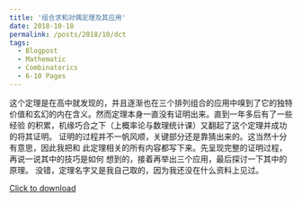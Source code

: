 ```yaml
---
title: '组合求和对偶定理及其应用'
date: 2018-10-18
permalink: /posts/2018/10/dct
tags:
  - Blogpost
  - Mathematic
  - Combinatorics
  - 6-10 Pages
---
```


这个定理是在高中就发现的，并且逐渐也在三个排列组合的应用中嗅到了它的独特
价值和玄幻的内在含义。然而定理本身一直没有证明出来。直到一年多后有了一些经验
的积累，机缘巧合之下（上概率论与数理统计课）又翻起了这个定理并成功的将其证明。
证明的过程并不一帆风顺，关键部分还是靠猜出来的。这当然十分有意思，因此我把和
此定理相关的所有内容都写下来。先呈现完整的证明过程，再说一说其中的技巧是如何
想到的，接着再举出三个应用，最后探讨一下其中的原理。
没错，定理名字又是我自己取的，因为我还没在什么资料上见过。

[Click to download](/files/blog/181018dct.pdf)

